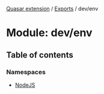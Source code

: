 [Quasar extension](../index.md) / [Exports](../modules.md) / dev/env

# Module: dev/env

## Table of contents

### Namespaces

- [NodeJS](dev_env.NodeJS.md)
